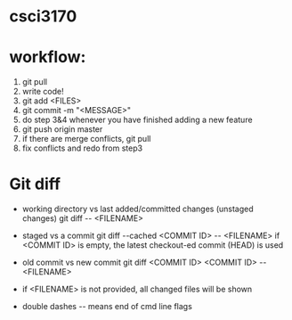 # csci3170
workflow:
=====
1. git pull
2. write code!
3. git add \<FILES\>
4. git commit -m "\<MESSAGE\>"
5. do step 3&4 whenever you have finished adding a new feature 
6. git push origin master
7. if there are merge conflicts, git pull
8. fix conflicts and redo from step3

Git diff
====

- working directory vs last added/committed changes (unstaged changes)
	git diff -- \<FILENAME\>
- staged vs a commit
	git diff --cached \<COMMIT ID\> -- \<FILENAME\> 
	if \<COMMIT ID\> is empty, the latest checkout-ed commit (HEAD) is used
- old commit vs new commit
	git diff \<COMMIT ID\> \<COMMIT ID\> -- \<FILENAME\>

- if \<FILENAME\> is not provided, all changed files will be shown
- double dashes -- means end of cmd line flags
